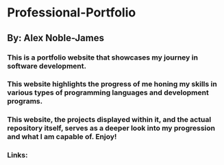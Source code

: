 # Professional-Portfolio

## By: Alex Noble-James

### This is a portfolio website that showcases my journey in software development.

### This website highlights the progress of me honing my skills in various types of programming languages and development programs.

### This website, the projects displayed within it, and the actual repository itself, serves as a deeper look into my progression and what I am capable of. Enjoy!

### Links: 
